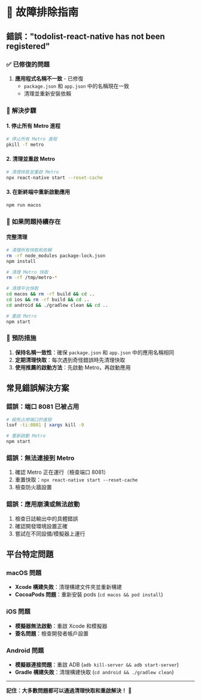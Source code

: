 # 🚨 故障排除指南

## 錯誤："todolist-react-native has not been registered"

### ✅ **已修復的問題**

1. **應用程式名稱不一致** - 已修復
   - `package.json` 和 `app.json` 中的名稱現在一致
   - 清理並重新安裝依賴

### 🚀 **解決步驟**

#### 1. 停止所有 Metro 進程
```bash
# 停止所有 Metro 進程
pkill -f metro
```

#### 2. 清理並重啟 Metro
```bash
# 清理快取並重啟 Metro
npx react-native start --reset-cache
```

#### 3. 在新終端中重新啟動應用
```bash
npm run macos
```

### 🔧 **如果問題持續存在**

#### 完整清理
```bash
# 清理所有快取和依賴
rm -rf node_modules package-lock.json
npm install

# 清理 Metro 快取
rm -rf /tmp/metro-*

# 清理平台快取
cd macos && rm -rf build && cd ..
cd ios && rm -rf build && cd ..
cd android && ./gradlew clean && cd ..

# 重啟 Metro
npm start
```

### 📝 **預防措施**

1. **保持名稱一致性**：確保 `package.json` 和 `app.json` 中的應用名稱相同
2. **定期清理快取**：每次遇到奇怪錯誤時先清理快取
3. **使用推薦的啟動方法**：先啟動 Metro，再啟動應用

## 常見錯誤解決方案

### 錯誤：端口 8081 已被占用
```bash
# 殺死占用端口的進程
lsof -ti:8081 | xargs kill -9

# 重新啟動 Metro
npm start
```

### 錯誤：無法連接到 Metro
1. 確認 Metro 正在運行（檢查端口 8081）
2. 重置快取：`npx react-native start --reset-cache`
3. 檢查防火牆設置

### 錯誤：應用崩潰或無法啟動
1. 檢查日誌輸出中的具體錯誤
2. 確認開發環境設置正確
3. 嘗試在不同設備/模擬器上運行

## 平台特定問題

### macOS 問題
- **Xcode 構建失敗**：清理構建文件夾並重新構建
- **CocoaPods 問題**：重新安裝 pods (`cd macos && pod install`)

### iOS 問題
- **模擬器無法啟動**：重啟 Xcode 和模擬器
- **簽名問題**：檢查開發者帳戶設置

### Android 問題
- **模擬器連接問題**：重啟 ADB (`adb kill-server && adb start-server`)
- **Gradle 構建失敗**：清理構建快取 (`cd android && ./gradlew clean`)

---

**記住：大多數問題都可以通過清理快取和重啟解決！** 🔄
